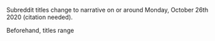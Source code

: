 Subreddit titles change to narrative on or around Monday, October 26th 2020 (citation needed).

Beforehand, titles range 